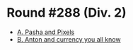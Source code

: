 # Round #288 (Div. 2)

* [A. Pasha and Pixels][]
* [B. Anton and currency you all know][]

[A. Pasha and Pixels]:                http://codeforces.com/contest/508/problem/A
[B. Anton and currency you all know]: http://codeforces.com/contest/508/problem/B
